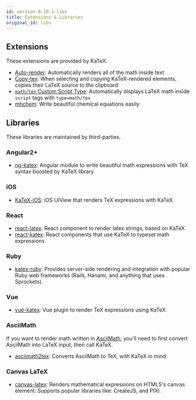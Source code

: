 ```yaml
---
id: version-0.10.1-libs
title: Extensions & Libraries
original_id: libs
---
```

## Extensions

These extensions are provided by KaTeX.

- [Auto-render](autorender.md): Automatically renders all of the math inside text
- [Copy-tex](https://github.com/Khan/KaTeX/tree/master/contrib/copy-tex): When selecting and copying KaTeX-rendered elements, copies their LaTeX source to the clipboard
- [`math/tex` Custom Script Type](https://github.com/Khan/KaTeX/tree/master/contrib/mathtex-script-type): Automatically displays LaTeX math inside `script` tags with `type=math/tex`
- [mhchem](https://github.com/Khan/KaTeX/tree/master/contrib/mhchem): Write beautiful chemical equations easily

## Libraries

These libraries are maintained by third-parties.

### Angular2+
- [ng-katex](https://github.com/garciparedes/ng-katex): Angular module to write beautiful math expressions with TeX syntax boosted by KaTeX library

### iOS
- [KaTeX-iOS](https://github.com/ianarawjo/KaTeX-iOS): iOS UIView that renders TeX expressions with KaTeX

### React
- [react-latex](https://github.com/zzish/react-latex): React component to render latex strings, based on KaTeX
- [react-katex](https://github.com/talyssonoc/react-katex): React components that use KaTeX to typeset math expressions

### Ruby

- [katex-ruby](https://github.com/glebm/katex-ruby): Provides server-side rendering and integration with popular Ruby web frameworks (Rails, Hanami, and anything that uses Sprockets).

### Vue
- [vue-katex](https://github.com/lucpotage/vue-katex): Vue plugin to render TeX expressions using KaTeX.

### AsciiMath

If you want to render math written in [AsciiMath](http://asciimath.org/),
you'll need to first convert AsciiMath into LaTeX input, then call KaTeX.

- [asciimath2tex](https://github.com/christianp/asciimath2tex): Converts AsciiMath to TeX, with KaTeX in mind

### Canvas LaTeX

- [canvas-latex](https://github.com/CurriculumAssociates/canvas-latex): Renders mathematical expressions on HTML5's canvas element. Supports popular libraries like: CreateJS, and PIXI.
